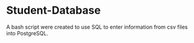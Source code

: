 # Student-Database
A bash script were created to use SQL to enter information from csv files into PostgreSQL.

